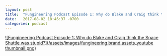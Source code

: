 ```yaml
---
layout: post
title:  "Fungineering Podcast Episode 1: Why do Blake and Craig think the Space Shuttle was stupid?"
date:   2017-08-02 18:46:37 -0700
categories: podcast
---
```

[![Fungineering Podcast Episode 1: Why do Blake and Craig think the Space Shuttle was stupid?](/assets/images/fungineering brand assets_youtube thumbnail.png)](https://www.youtube.com/watch?v=KRlD8SdFmaE)
